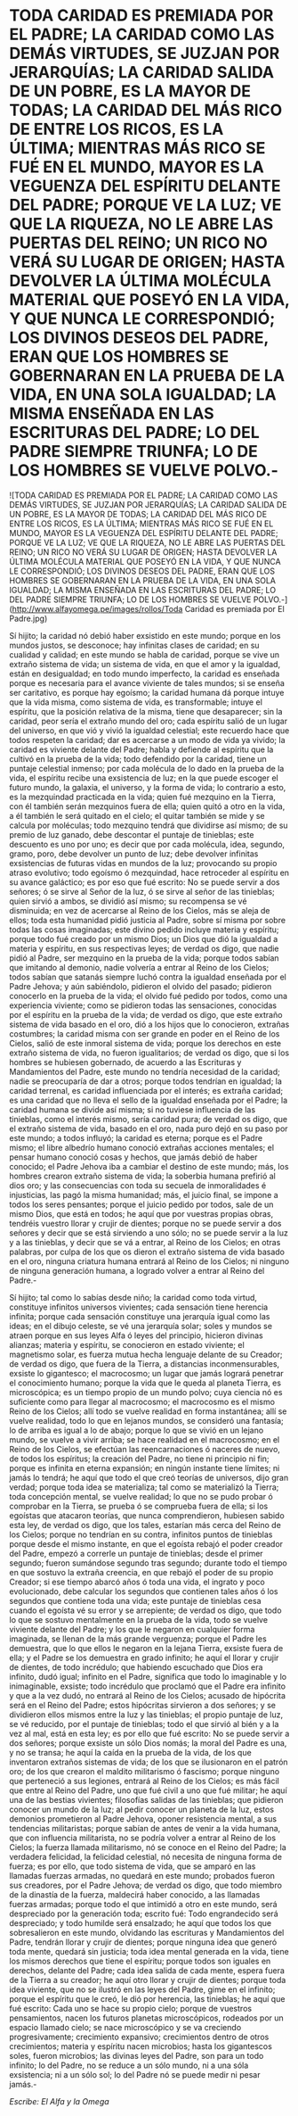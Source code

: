 # TODA CARIDAD ES PREMIADA POR EL PADRE; LA CARIDAD COMO LAS DEMÁS VIRTUDES, SE JUZJAN POR JERARQUÍAS; LA CARIDAD SALIDA DE UN POBRE, ES LA MAYOR DE TODAS; LA CARIDAD DEL MÁS RICO DE ENTRE LOS RICOS, ES LA ÚLTIMA; MIENTRAS MÁS RICO SE FUÉ EN EL MUNDO, MAYOR ES LA VEGUENZA DEL ESPÍRITU DELANTE DEL PADRE; PORQUE VE LA LUZ; VE QUE LA RIQUEZA, NO LE ABRE LAS PUERTAS DEL REINO; UN RICO NO VERÁ SU LUGAR DE ORIGEN; HASTA DEVOLVER LA ÚLTIMA MOLÉCULA MATERIAL QUE POSEYÓ EN LA VIDA, Y QUE NUNCA LE CORRESPONDIÓ; LOS DIVINOS DESEOS DEL PADRE, ERAN QUE LOS HOMBRES SE GOBERNARAN EN LA PRUEBA DE LA VIDA, EN UNA SOLA IGUALDAD; LA MISMA ENSEÑADA EN LAS ESCRITURAS DEL PADRE; LO DEL PADRE SIEMPRE TRIUNFA; LO DE LOS HOMBRES SE VUELVE POLVO.-

![TODA CARIDAD ES PREMIADA POR EL PADRE; LA CARIDAD COMO LAS DEMÁS VIRTUDES, SE JUZJAN POR JERARQUÍAS; LA CARIDAD SALIDA DE UN POBRE, ES LA MAYOR DE TODAS; LA CARIDAD DEL MÁS RICO DE ENTRE LOS RICOS, ES LA ÚLTIMA; MIENTRAS MÁS RICO SE FUÉ EN EL MUNDO, MAYOR ES LA VEGUENZA DEL ESPÍRITU DELANTE DEL PADRE; PORQUE VE LA LUZ; VE QUE LA RIQUEZA, NO LE ABRE LAS PUERTAS DEL REINO; UN RICO NO VERÁ SU LUGAR DE ORIGEN; HASTA DEVOLVER LA ÚLTIMA MOLÉCULA MATERIAL QUE POSEYÓ EN LA VIDA, Y QUE NUNCA LE CORRESPONDIÓ; LOS DIVINOS DESEOS DEL PADRE, ERAN QUE LOS HOMBRES SE GOBERNARAN EN LA PRUEBA DE LA VIDA, EN UNA SOLA IGUALDAD; LA MISMA ENSEÑADA EN LAS ESCRITURAS DEL PADRE; LO DEL PADRE SIEMPRE TRIUNFA; LO DE LOS HOMBRES SE VUELVE POLVO.-](http://www.alfayomega.pe/images/rollos/Toda Caridad es premiada por El Padre.jpg)

Sí hijito; la caridad nó debió haber exsistido en este mundo; porque en los mundos justos, se desconoce; hay infinitas clases de caridad; en su cualidad y calidad; en este mundo se habla de caridad, porque se vive un extraño sistema de vida; un sistema de vida, en que el amor y la igualdad, están en desigualdad; en todo mundo imperfecto, la caridad es enseñada porque es necesaria para el avance viviente de tales mundos; si se enseña ser caritativo, es porque hay egoísmo; la caridad humana dá porque intuye que la vida misma, como sistema de vida, es transformable; intuye el espíritu, que la posición relativa de la misma, tiene que desaparecer; sin la caridad, peor sería el extraño mundo del oro; cada espíritu salió de un lugar del universo, en que vió y vivió la igualdad celestial; este recuerdo hace que todos respeten la caridad; dar es acercarse a un modo de vida ya vivido; la caridad es viviente delante del Padre; habla y defiende al espíritu que la cultivó en la prueba de la vida; todo defendido por la caridad, tiene un puntaje celestial inmenso; por cada molécula de lo dado en la prueba de la vida, el espíritu recibe una exsistencia de luz; en la que puede escoger el futuro mundo, la galaxia, el universo, y la forma de vida; lo contrario a esto, es la mezquindad practicada en la vida; quien fué mezquino en la Tierra, con él también serán mezquinos fuera de ella; quien quitó a otro en la vida, a él también le será quitado en el cielo; el quitar también se mide y se calcula por moléculas; todo mezquino tendrá que dividirse así mismo; de su premio de luz ganado, debe descontar el puntaje de tinieblas; este descuento es uno por uno; es decir que por cada molécula, idea, segundo, gramo, poro, debe devolver un punto de luz; debe devolver infinitas exsistencias de futuras vidas en mundos de la luz; provocando su propio atraso evolutivo; todo egoísmo ó mezquindad, hace retroceder al espíritu en su avance galáctico; es por eso que fué escrito: No se puede servir a dos señores; ó se sirve al Señor de la luz, ó se sirve al señor de las tinieblas; quien sirvió a ambos, se dividió así mismo; su recompensa se vé disminuida; en vez de acercarse al Reino de los Cielos, más se aleja de ellos; toda esta humanidad pidió justicia al Padre, sobre sí misma por sobre todas las cosas imaginadas; este divino pedido incluye materia y espíritu; porque todo fué creado por un mismo Dios; un Dios que dió la igualdad a materia y espíritu, en sus respectivas leyes; de verdad os digo, que nadie pidió al Padre, ser mezquino en la prueba de la vida; porque todos sabían que imitando al demonio, nadie volvería a entrar al Reino de los Cielos; todos sabían que satanás siempre luchó contra la igualdad enseñada por el Padre Jehova; y aún sabiéndolo, pidieron el olvido del pasado; pidieron conocerlo en la prueba de la vida; el olvido fué pedido por todos, como una experiencia viviente; como se pidieron todas las sensaciones, conocidas por el espíritu en la prueba de la vida; de verdad os digo, que este extraño sistema de vida basado en el oro, dió a los hijos que lo conocieron, extrañas costumbres; la caridad misma con ser grande en poder en el Reino de los Cielos, salió de este inmoral sistema de vida; porque los derechos en este extraño sistema de vida, no fueron igualitarios; de verdad os digo, que si los hombres se hubiesen gobernado, de acuerdo a las Escrituras y Mandamientos del Padre, este mundo no tendría necesidad de la caridad; nadie se preocuparía de dar a otros; porque todos tendrían en igualdad; la caridad terrenal, es caridad influenciada por el interés; es extraña caridad; es una caridad que no lleva el sello de la igualdad enseñada por el Padre; la caridad humana se divide así misma; si no tuviese influencia de las tinieblas, como el interés mismo, sería caridad pura; de verdad os digo, que el extraño sistema de vida, basado en el oro, nada puro dejó en su paso por este mundo; a todos influyó; la caridad es eterna; porque es el Padre mismo; el libre albedrío humano conoció extrañas acciones mentales; el pensar humano conoció cosas y hechos, que jamás debió de haber conocido; el Padre Jehova iba a cambiar el destino de este mundo; más, los hombres crearon extraño sistema de vida; la soberbia humana prefirió al dios oro; y las consecuencias con toda su secuela de inmoralidades é injusticias, las pagó la misma humanidad; más, el juicio final, se impone a todos los seres pensantes; porque el juicio pedido por todos, sale de un mismo Dios, que está en todos; he aquí que por vuestras propias obras, tendréis vuestro llorar y crujir de dientes; porque no se puede servir a dos señores y decir que se está sirviendo a uno sólo; no se puede servir a la luz y a las tinieblas, y decir que se vá a entrar, al Reino de los Cielos; en otras palabras, por culpa de los que os dieron el extraño sistema de vida basado en el oro, ninguna criatura humana entrará al Reino de los Cielos; ni ninguno de ninguna generación humana, a logrado volver a entrar al Reino del Padre.-

Sí hijito; tal como lo sabías desde niño; la caridad como toda virtud, constituye infinitos universos vivientes; cada sensación tiene herencia infinita; porque cada sensación constituye una jerarquía igual como las ideas; en el dibujo celeste, se vé una jerarquía solar; soles y mundos se atraen porque en sus leyes Alfa ó leyes del principio, hicieron divinas alianzas; materia y espíritu, se conocieron en estado viviente; el magnetismo solar, es fuerza mutua hecha lenguaje delante de su Creador; de verdad os digo, que fuera de la Tierra, a distancias inconmensurables, exsiste lo gigantesco; el macrocosmo; un lugar que jamás logrará penetrar el conocimiento humano; porque la vida que le queda al planeta Tierra, es microscópica; es un tiempo propio de un mundo polvo; cuya ciencia nó es suficiente como para llegar al macrocosmo; el macrocosmo es el mismo Reino de los Cielos; allí todo se vuelve realidad en forma instantánea; allí se vuelve realidad, todo lo que en lejanos mundos, se consideró una fantasía; lo de arriba es igual a lo de abajo; porque lo que se vivió en un lejano mundo, se vuelve a vivir arriba; se hace realidad en el macrocosmo; en el Reino de los Cielos, se efectúan las reencarnaciones ó naceres de nuevo, de todos los espíritus; la creación del Padre, no tiene ni principio ni fin; porque es infinita en eterna expansión; en ningún instante tiene límites; ni jamás lo tendrá; he aquí que todo el que creó teorías de universos, dijo gran verdad; porque toda idea se materializa; tal como se materializó la Tierra; toda concepción mental, se vuelve realidad; lo que no se pudo probar ó comprobar en la Tierra, se prueba ó se comprueba fuera de ella; si los egoístas que atacaron teorías, que nunca comprendieron, hubiesen sabido esta ley, de verdad os digo, que los tales, estarían más cerca del Reino de los Cielos; porque no tendrían en su contra, infinitos puntos de tinieblas porque desde el mismo instante, en que el egoísta rebajó el poder creador del Padre, empezó a correrle un puntaje de tinieblas; desde el primer segundo; fueron sumándose segundo tras segundo; durante todo el tiempo en que sostuvo la extraña creencia, en que rebajó el poder de su propio Creador; si ese tiempo abarcó años ó toda una vida, el ingrato y poco evolucionado, debe calcular los segundos que contienen tales años ó los segundos que contiene toda una vida; este puntaje de tinieblas cesa cuando el egoísta vé su error y se arrepiente; de verdad os digo, que todo lo que se sostuvo mentalmente en la prueba de la vida, todo se vuelve viviente delante del Padre; y los que le negaron en cualquier forma imaginada, se llenan de la más grande verguenza; porque el Padre les demuestra, que lo que ellos le negaron en la lejana Tierra, exsiste fuera de ella; y el Padre se los demuestra en grado infinito; he aquí el llorar y crujir de dientes, de todo incrédulo; que habiendo escuchado que Dios era infinito, dudó igual; infinito en el Padre, significa que todo lo imaginable y lo inimaginable, exsiste; todo incrédulo que proclamó que el Padre era infinito y que a la vez dudó, no entrará al Reino de los Cielos; acusado de hipócrita será en el Reino del Padre; estos hipócritas sirvieron a dos señores; y se dividieron ellos mismos entre la luz y las tinieblas; el propio puntaje de luz, se vé reducido, por el puntaje de tinieblas; todo el que sirvió al bién y a la vez al mal, está en esta ley; es por ello que fué escrito: No se puede servir a dos señores; porque exsiste un sólo Dios nomás; la moral del Padre es una, y no se transa; he aquí la caída en la prueba de la vida, de los que inventaron extraños sistemas de vida; de los que se ilusionaron en el patrón oro; de los que crearon el maldito militarismo ó fascismo; porque ninguno que perteneció a sus legiones, entrará al Reino de los Cielos; es más fácil que entre al Reino del Padre, uno que fué civil a uno que fué militar; he aquí una de las bestias vivientes; filosofías salidas de las tinieblas; que pidieron conocer un mundo de la luz; al pedir conocer un planeta de la luz, estos demonios prometieron al Padre Jehova, oponer resistencia mental, a sus tendencias militaristas; porque sabían de antes de venir a la vida humana, que con influencia militarista, no se podría volver a entrar al Reino de los Cielos; la fuerza llamada militarismo, nó se conoce en el Reino del Padre; la verdadera felicidad, la felicidad celestial, nó necesita de ninguna forma de fuerza; es por ello, que todo sistema de vida, que se amparó en las llamadas fuerzas armadas, no quedará en este mundo; probados fueron sus creadores, por el Padre Jehova; de verdad os digo, que todo miembro de la dinastía de la fuerza, maldecirá haber conocido, a las llamadas fuerzas armadas; porque todo el que intimidó a otro en este mundo, será despreciado por la generación toda; escrito fué: Todo engrandecido será despreciado; y todo humilde será ensalzado; he aquí que todos los que sobresalieron en este mundo, olvidando las escrituras y Mandamientos del Padre, tendrán llorar y crujir de dientes; porque ninguna idea que generó toda mente, quedará sin justicia; toda idea mental generada en la vida, tiene los mismos derechos que tiene el espíritu; porque todos son iguales en derechos, delante del Padre; cada idea salida de cada mente, espera fuera de la Tierra a su creador; he aquí otro llorar y crujir de dientes; porque toda idea viviente, que no se ilustró en las leyes del Padre, gime en el infinito; porque el espíritu que le creó, le dió por herencia, las tinieblas; he aquí que fué escrito: Cada uno se hace su propio cielo; porque de vuestros pensamientos, nacen los futuros planetas microscópicos, rodeados por un espacio llamado cielo; se nace microscópico y se va creciendo progresivamente; crecimiento expansivo; crecimientos dentro de otros crecimientos; materia y espíritu nacen microbios; hasta los gigantescos soles, fueron microbios; las divinas leyes del Padre, son para un todo infinito; lo del Padre, no se reduce a un sólo mundo, ni a una sóla exsistencia; ni a un sólo sol; lo del Padre nó se puede medir ni pesar jamás.-

*Escribe: El Alfa y la Omega*

